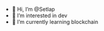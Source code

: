 - 👋 Hi, I’m @Setlap
- 👀 I’m interested in dev
- 🌱 I’m currently learning blockchain

<!---
Setlap/Setlap is a ✨ special ✨ repository because its `README.md` (this file) appears on your GitHub profile.
You can click the Preview link to take a look at your changes.
--->
